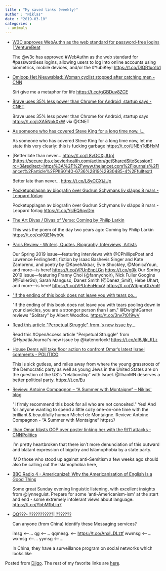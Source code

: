 ```yaml
---
title : "My saved links (weekly)"
author : "Niklas"
date : "2019-03-10"
categories : 
 - animals
---
```


- [W3C approves WebAuthn as the web standard for password-free logins | VentureBeat](https://venturebeat.com/2019/03/04/w3c-approves-webauthn-as-the-web-standard-for-password-free-logins/)
    
    The @w3c has approved #WebAuthn as the web standard for #passwordless logins, allowing users to log into online accounts using biometrics, mobile devices, and/or the #YubiKey! https://t.co/DlQR1uo1b1
    
    
- [Omloop Het Nieuwsblad: Woman cyclist stopped after catching men - CNN](https://www.cnn.com/2019/03/04/sport/cycling-women-belgium-intl-scli-spt/index.html?utm_source=twCNN&utm_medium=social&utm_term=image&utm_content=2019-03-05T07%3A31%3A01)
    
    Siri give me a metaphor for life https://t.co/gGBDuv8ZCE
    
- [Brave uses 35% less power than Chrome for Android, startup says - CNET](https://www.cnet.com/news/brave-uses-way-less-power-than-chrome-for-android-startup-says/#ftag=COS-05-10aaa0j)
    
    Brave uses 35% less power than Chrome for Android, startup says https://t.co/cXA5NokXxW via @CNET
    
- [As someone who has covered Steve King for a long time now, l...](https://t.co/UNEnTdBHxM)
    
    As someone who has covered Steve King for a long time now, let me state this very clearly: this is fucking garbage https://t.co/UNEnTdBHxM
    
- [Better late than never... https://t.co/L8yOCXjJUp](https://secure.jbs.elsevierhealth.com/action/getSharedSiteSession?rc=3&redirect=https%3A%2F%2Fwww.thelancet.com%2Fjournals%2Flancet%2Farticle%2FPIIS0140-6736%2819%2930485-4%2Ffulltext)
    
    Better late than never... https://t.co/L8yOCXjJUp
    
- [Pocketupplagan av biografin över Gudrun Schymans liv släpps 8 mars - Leopard förlag](http://www.mynewsdesk.com/se/leopard/pressreleases/pocketupplagan-av-biografin-oever-gudrun-schymans-liv-slaepps-8-mars-2843536)
    
    Pocketupplagan av biografin över Gudrun Schymans liv släpps 8 mars - Leopard förlag https://t.co/YslEQApvDm
    
- [The Art Divas / Divas of Verse: Coming by Philip Larkin](http://www.divasofverse.com/2018/03/coming-by-philip-larkin.html)
    
    This was the poem of the day two years ago: Coming by Philip Larkin https://t.co/xsKQENwb0u
    
- [Paris Review - Writers, Quotes, Biography, Interviews, Artists](https://www.theparisreview.org/back-issues/228)
    
    Our Spring 2019 issue—featuring interviews with @CPhillipsPoet and Lawrence Ferlinghetti, fiction by Isaac Bashevis Singer and Kate Zambreno, and poetry by @KavehAkbar, Evie Shockley, @MonicaYoun, and more—is here! https://t.co/VPUnEnpLGn https://t.co/g0k Our Spring 2019 issue—featuring Franny Choi (@fannychoir), Nick Fuller Googins (@FullerGo), Sarah Manguso, Danez Smith (@Danez\_Smif), Hebe Uhart, and more—is here! https://t.co/VPUnEnHmxV https://t.co/WIbpmOb7mR
    
- ["If the ending of this book does not leave you with tears po...](https://www.nytimes.com/2019/03/04/books/review-solitary-albert-woodfox.html?smid=tw-nytimes&smtyp=cur)
    
    "If the ending of this book does not leave you with tears pooling down in your clavicles, you are a stronger person than I am." @DwightGarner reviews "Solitary" by Albert Woodfox. https://t.co/3nv7t019wV
    
- [Read this article "Perpetual Struggle" from 's new issue by...](https://onlinelibrary.wiley.com/action/cookieAbsent)
    
    Read this #OpenAccess article "Perpetual Struggle" from @HypatiaJournal's new issue by @katenorlock! https://t.co/dI6JjkLKLz
    
    
- [House Dems will take floor action to confront Omar’s latest Israel comments - POLITICO](https://www.politico.com/story/2019/03/04/omar-israel-house-democrats-1201881)
    
    This is sick gutless, and miles away from where the young grassroots of the Democratic party as well as young Jews in the United States are on the question of the US's "relationship" with Israel. @IlhanMN deserves a better political party. https://t.co/Eu
    
- [Review: Antoine Compagnon – “A Summer with Montaigne” – Niklas' blog](https://niklasblog.com/?p=22736)
    
    "I firmly recommend this book for all who are not conceited." Yes! And for anyone wanting to spend a little cozy one-on-one time with the brilliant & beautifully human Michel de Montaigne. Review: Antoine Compagnon - “A Summer with Montaigne” https://
    
- [Ilhan Omar blasts GOP over poster linking her with the 9/11 attacks - CNNPolitics](https://www.cnn.com/2019/03/02/politics/west-virginia-ilhan-omar-poster/index.html?utm_medium=social&utm_term=image&utm_source=twCNNp&utm_content=2019-03-03T02%3A02%3A06)
    
    I’m pretty heartbroken that there isn’t more denunciation of this outward and blatant expression of bigotry and Islamophobia by a state party.
    
    IMO those who stood up against anti-Semitism a few weeks ago should also be calling out the Islamophobia here,
    
- [BBC Radio 4 - Americanize!: Why the Americanisation of English Is a Good Thing](https://www.bbc.co.uk/programmes/b08qxd02)
    
    Some great Sunday evening linguistic listening, with excellent insights from @lynneguist. Prepare for some 'anti-Americanism-ism' at the start and end - some extremely intolerant views about language. https://t.co/YbbM1bLiq7
    
- [QQ???- ???????????| ???????](https://www.imqq.com)
    
    Can anyone (from China) identify these Messaging services?
    
    imsg <--... qg <--... qqmesg. <-- https://t.co/AnxlLDLztf wwmsg <--... wxmsg <--... yymsg <--...
    
    In China, they have a surveillance program on social networks which looks like
    

Posted from [Diigo](https://www.diigo.com). The rest of my favorite links are [here](https://www.diigo.com/user/npivic).
